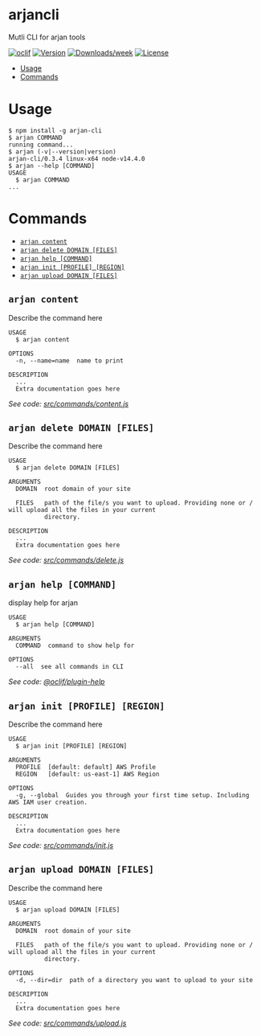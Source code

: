 arjancli
========

Mutli CLI for arjan tools

[![oclif](https://img.shields.io/badge/cli-oclif-brightgreen.svg)](https://oclif.io)
[![Version](https://img.shields.io/npm/v/arjancli.svg)](https://npmjs.org/package/arjancli)
[![Downloads/week](https://img.shields.io/npm/dw/arjancli.svg)](https://npmjs.org/package/arjancli)
[![License](https://img.shields.io/npm/l/arjancli.svg)](https://github.com/arjan-tools/cli/blob/master/package.json)

<!-- toc -->
* [Usage](#usage)
* [Commands](#commands)
<!-- tocstop -->
# Usage
<!-- usage -->
```sh-session
$ npm install -g arjan-cli
$ arjan COMMAND
running command...
$ arjan (-v|--version|version)
arjan-cli/0.3.4 linux-x64 node-v14.4.0
$ arjan --help [COMMAND]
USAGE
  $ arjan COMMAND
...
```
<!-- usagestop -->
# Commands
<!-- commands -->
* [`arjan content`](#arjan-content)
* [`arjan delete DOMAIN [FILES]`](#arjan-delete-domain-files)
* [`arjan help [COMMAND]`](#arjan-help-command)
* [`arjan init [PROFILE] [REGION]`](#arjan-init-profile-region)
* [`arjan upload DOMAIN [FILES]`](#arjan-upload-domain-files)

## `arjan content`

Describe the command here

```
USAGE
  $ arjan content

OPTIONS
  -n, --name=name  name to print

DESCRIPTION
  ...
  Extra documentation goes here
```

_See code: [src/commands/content.js](https://github.com/arjan-tools/cli/blob/v0.3.4/src/commands/content.js)_

## `arjan delete DOMAIN [FILES]`

Describe the command here

```
USAGE
  $ arjan delete DOMAIN [FILES]

ARGUMENTS
  DOMAIN  root domain of your site

  FILES   path of the file/s you want to upload. Providing none or / will upload all the files in your current
          directory.

DESCRIPTION
  ...
  Extra documentation goes here
```

_See code: [src/commands/delete.js](https://github.com/arjan-tools/cli/blob/v0.3.4/src/commands/delete.js)_

## `arjan help [COMMAND]`

display help for arjan

```
USAGE
  $ arjan help [COMMAND]

ARGUMENTS
  COMMAND  command to show help for

OPTIONS
  --all  see all commands in CLI
```

_See code: [@oclif/plugin-help](https://github.com/oclif/plugin-help/blob/v3.2.0/src/commands/help.ts)_

## `arjan init [PROFILE] [REGION]`

Describe the command here

```
USAGE
  $ arjan init [PROFILE] [REGION]

ARGUMENTS
  PROFILE  [default: default] AWS Profile
  REGION   [default: us-east-1] AWS Region

OPTIONS
  -g, --global  Guides you through your first time setup. Including AWS IAM user creation.

DESCRIPTION
  ...
  Extra documentation goes here
```

_See code: [src/commands/init.js](https://github.com/arjan-tools/cli/blob/v0.3.4/src/commands/init.js)_

## `arjan upload DOMAIN [FILES]`

Describe the command here

```
USAGE
  $ arjan upload DOMAIN [FILES]

ARGUMENTS
  DOMAIN  root domain of your site

  FILES   path of the file/s you want to upload. Providing none or / will upload all the files in your current
          directory.

OPTIONS
  -d, --dir=dir  path of a directory you want to upload to your site

DESCRIPTION
  ...
  Extra documentation goes here
```

_See code: [src/commands/upload.js](https://github.com/arjan-tools/cli/blob/v0.3.4/src/commands/upload.js)_
<!-- commandsstop -->
